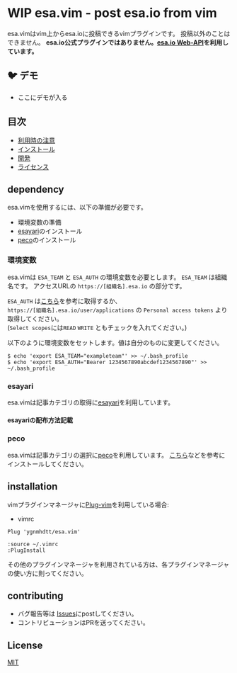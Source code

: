 # WIP esa.vim - post esa.io from vim 

esa.vimはvim上からesa.ioに投稿できるvimプラグインです。
投稿以外のことはできません。
**esa.io公式プラグインではありません。[esa.io Web-API](https://docs.esa.io/posts/102)を利用しています。**

## 🐦 デモ

* ここにデモが入る

## 目次

* [利用時の注意](#dependency)
* [インストール](#installation)
* [開発](#contributing)
* [ライセンス](#License)

## dependency

esa.vimを使用するには、以下の準備が必要です。

* 環境変数の準備
* [esayari](https://github.com/ygnmhdtt/esayari)のインストール
* [peco](https://github.com/peco/peco)のインストール

### 環境変数
esa.vimは `ESA_TEAM` と `ESA_AUTH` の環境変数を必要とします。
`ESA_TEAM` は組織名です。
アクセスURLの `https://[組織名].esa.io` の部分です。

`ESA_AUTH` は[こちら](https://docs.esa.io/posts/102#3-0-0)を参考に取得するか、  
`https://[組織名].esa.io/user/applications` の `Personal access tokens` より取得してください。  
(`Select scopes`には`READ` `WRITE` ともチェックを入れてください。)

以下のように環境変数をセットします。値は自分のものに変更してください。

```
$ echo 'export ESA_TEAM="exampleteam"' >> ~/.bash_profile
$ echo 'export ESA_AUTH="Bearer 1234567890abcdef1234567890"' >> ~/.bash_profile
```

### esayari
esa.vimは記事カテゴリの取得に[esayari](https://github.com/ygnmhdtt/esayari)を利用しています。

#### esayariの配布方法記載

### peco
esa.vimは記事カテゴリの選択に[peco](https://github.com/peco/peco)を利用しています。
[こちら](https://qiita.com/lestrrat/items/de8565fe32864f76ac19)などを参考にインストールしてください。

## installation
vimプラグインマネージャに[Plug-vim](https://github.com/junegunn/vim-plug)を利用している場合:

* vimrc

```
Plug 'ygnmhdtt/esa.vim'
```

```
:source ~/.vimrc
:PlugInstall
```

その他のプラグインマネージャを利用されている方は、各プラグインマネージャの使い方に則ってください。

## contributing

* バグ報告等は [Issues](https://github.com/ygnmhdtt/esa.vim/issues)にpostしてください。
* コントリビューションはPRを送ってください。

## License

[MIT](https://github.com/ygnmhdtt/esa.vim/blob/master/LICENSE)
